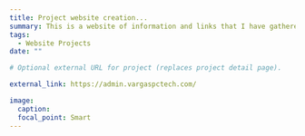 ```yaml
---
title: Project website creation...
summary: This is a website of information and links that I have gathered and find useful in my training and research as a Sys Admin. It is a personal project and demonstrates my use of Google Sites.[Google Sites Project](https://www.vargaspctech.com)
tags:
  - Website Projects
date: ""

# Optional external URL for project (replaces project detail page).

external_link: https://admin.vargaspctech.com/

image:
  caption:
  focal_point: Smart
---
```

